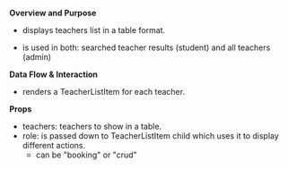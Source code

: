 **Overview and Purpose**

- displays teachers list in a table format.

- is used in both: searched teacher results (student)
  and all teachers (admin)

**Data Flow & Interaction**

- renders a TeacherListItem for each teacher.

**Props**

- teachers: teachers to show in a table.
- role: is passed down to TeacherListItem child
  which uses it to display different actions.
  - can be "booking" or "crud"
